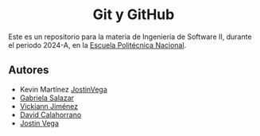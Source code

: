 <h1 align="center">Git y GitHub</h1>

Este es un repositorio para la materia de Ingeniería de Software II, durante el periodo 2024-A, en la [Escuela Politécnica Nacional](https://www.epn.edu.ec).

## Autores

- Kevin Martínez [JostinVega](https://github.com/Al3xMR)
- [Gabriela Salazar](https://github.com/GabiSalazar)
- [Vickiann Jiménez](https://github.com/VickiannJC)
- [David Calahorrano ](https://github.com/DevTDavicho)
- [Jostin Vega](https://github.com/JostinVega)

## 